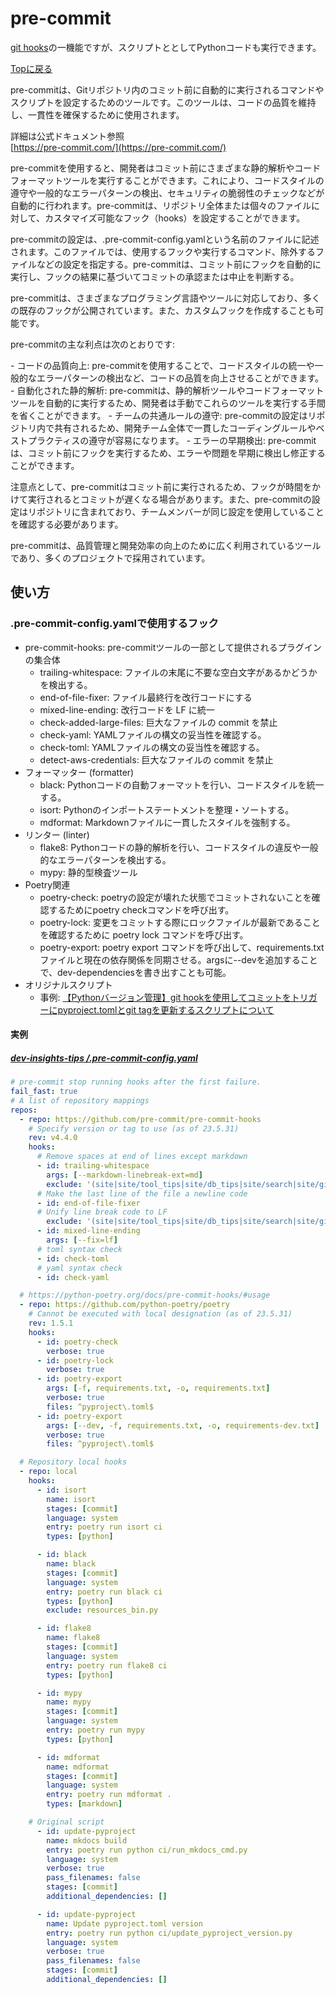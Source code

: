 # pre-commit

[git hooks](https://git-scm.com/book/ja/v2/Git-%E3%81%AE%E3%82%AB%E3%82%B9%E3%82%BF%E3%83%9E%E3%82%A4%E3%82%BA-Git-%E3%83%95%E3%83%83%E3%82%AF)の一機能ですが、スクリプトととしてPythonコードも実行できます。

[Topに戻る](../../index.md)

pre-commitは、Gitリポジトリ内のコミット前に自動的に実行されるコマンドやスクリプトを設定するためのツールです。このツールは、コードの品質を維持し、一貫性を確保するために使用されます。

詳細は公式ドキュメント参照<br />
[https://pre-commit.com/](https://pre-commit.com/)

pre-commitを使用すると、開発者はコミット前にさまざまな静的解析やコードフォーマットツールを実行することができます。これにより、コードスタイルの遵守や一般的なエラーパターンの検出、セキュリティの脆弱性のチェックなどが自動的に行われます。pre-commitは、リポジトリ全体または個々のファイルに対して、カスタマイズ可能なフック（hooks）を設定することができます。

pre-commitの設定は、.pre-commit-config.yamlという名前のファイルに記述されます。このファイルでは、使用するフックや実行するコマンド、除外するファイルなどの設定を指定する。pre-commitは、コミット前にフックを自動的に実行し、フックの結果に基づいてコミットの承認または中止を判断する。

pre-commitは、さまざまなプログラミング言語やツールに対応しており、多くの既存のフックが公開されています。また、カスタムフックを作成することも可能です。

pre-commitの主な利点は次のとおりです:

\- コードの品質向上: pre-commitを使用することで、コードスタイルの統一や一般的なエラーパターンの検出など、コードの品質を向上させることができます。
\- 自動化された静的解析: pre-commitは、静的解析ツールやコードフォーマットツールを自動的に実行するため、開発者は手動でこれらのツールを実行する手間を省くことができます。
\- チームの共通ルールの遵守: pre-commitの設定はリポジトリ内で共有されるため、開発チーム全体で一貫したコーディングルールやベストプラクティスの遵守が容易になります。
\- エラーの早期検出: pre-commitは、コミット前にフックを実行するため、エラーや問題を早期に検出し修正することができます。

注意点として、pre-commitはコミット前に実行されるため、フックが時間をかけて実行されるとコミットが遅くなる場合があります。また、pre-commitの設定はリポジトリに含まれており、チームメンバーが同じ設定を使用していることを確認する必要があります。

pre-commitは、品質管理と開発効率の向上のために広く利用されているツールであり、多くのプロジェクトで採用されています。

## 使い方

### .pre-commit-config.yamlで使用するフック

- pre-commit-hooks: pre-commitツールの一部として提供されるプラグインの集合体
  - trailing-whitespace: ファイルの末尾に不要な空白文字があるかどうかを検出する。
  - end-of-file-fixer: ファイル最終行を改行コードにする
  - mixed-line-ending: 改行コードを LF に統一
  - check-added-large-files: 巨大なファイルの commit を禁止
  - check-yaml: YAMLファイルの構文の妥当性を確認する。
  - check-toml: YAMLファイルの構文の妥当性を確認する。
  - detect-aws-credentials: 巨大なファイルの commit を禁止
- フォーマッター (formatter)
  - black: Pythonコードの自動フォーマットを行い、コードスタイルを統一する。
  - isort: Pythonのインポートステートメントを整理・ソートする。
  - mdformat: Markdownファイルに一貫したスタイルを強制する。
- リンター (linter)
  - flake8: Pythonコードの静的解析を行い、コードスタイルの違反や一般的なエラーパターンを検出する。
  - mypy: 静的型検査ツール
- Poetry関連
  - poetry-check: poetryの設定が壊れた状態でコミットされないことを確認するためにpoetry checkコマンドを呼び出す。
  - poetry-lock: 変更をコミットする際にロックファイルが最新であることを確認するために poetry lock コマンドを呼び出す。
  - poetry-export: poetry export コマンドを呼び出して、requirements.txt ファイルと現在の依存関係を同期させる。argsに--devを追加することで、dev-dependenciesを書き出すことも可能。
- オリジナルスクリプト
  - 事例: [【Pythonバージョン管理】git hookを使用してコミットをトリガーにpyproject.tomlとgit tagを更新するスクリプトについて](https://7rikazhexde-techlog.hatenablog.com/entry/2023/06/10/005231)

#### 実例

##### [dev-insights-tips /.pre-commit-config.yaml](https://github.com/7rikazhexde/dev-insights-tips/blob/main/.pre-commit-config.yaml)

```yaml
# pre-commit stop running hooks after the first failure.
fail_fast: true
# A list of repository mappings
repos:
  - repo: https://github.com/pre-commit/pre-commit-hooks
    # Specify version or tag to use (as of 23.5.31)
    rev: v4.4.0
    hooks:
      # Remove spaces at end of lines except markdown
      - id: trailing-whitespace
        args: [--markdown-linebreak-ext=md]
        exclude: '(site|site/tool_tips|site/db_tips|site/search|site/git_tips|site/python_tips|site/vscode_tips|site/assets|site/tool_tips/tool\-tips|site/db_tips/mariadb|site/db_tips/mariadb/mariadb\-tips|site/git_tips/git\-tips|site/python_tips/pymysql|site/python_tips/dash_plotly|site/python_tips/pymysql/pymysql\-tips|site/python_tips/dash_plotly/dash\-plotly\-tips|site/vscode_tips/vscode\-tips|site/assets/images|site/assets/javascripts|site/assets/stylesheets|site/assets/javascripts/lunr|site/assets/javascripts/workers|site/assets/javascripts/lunr/min)/.*'
      # Make the last line of the file a newline code
      - id: end-of-file-fixer
      # Unify line break code to LF
        exclude: '(site|site/tool_tips|site/db_tips|site/search|site/git_tips|site/python_tips|site/vscode_tips|site/assets|site/tool_tips/tool\-tips|site/db_tips/mariadb|site/db_tips/mariadb/mariadb\-tips|site/git_tips/git\-tips|site/python_tips/pymysql|site/python_tips/dash_plotly|site/python_tips/pymysql/pymysql\-tips|site/python_tips/dash_plotly/dash\-plotly\-tips|site/vscode_tips/vscode\-tips|site/assets/images|site/assets/javascripts|site/assets/stylesheets|site/assets/javascripts/lunr|site/assets/javascripts/workers|site/assets/javascripts/lunr/min)/.*'
      - id: mixed-line-ending
        args: [--fix=lf]
      # toml syntax check
      - id: check-toml
      # yaml syntax check
      - id: check-yaml

  # https://python-poetry.org/docs/pre-commit-hooks/#usage
  - repo: https://github.com/python-poetry/poetry
    # Cannot be executed with local designation (as of 23.5.31)
    rev: 1.5.1
    hooks:
      - id: poetry-check
        verbose: true
      - id: poetry-lock
        verbose: true
      - id: poetry-export
        args: [-f, requirements.txt, -o, requirements.txt]
        verbose: true
        files: ^pyproject\.toml$
      - id: poetry-export
        args: [--dev, -f, requirements.txt, -o, requirements-dev.txt]
        verbose: true
        files: ^pyproject\.toml$

  # Repository local hooks
  - repo: local
    hooks:
      - id: isort
        name: isort
        stages: [commit]
        language: system
        entry: poetry run isort ci
        types: [python]

      - id: black
        name: black
        stages: [commit]
        language: system
        entry: poetry run black ci
        types: [python]
        exclude: resources_bin.py

      - id: flake8
        name: flake8
        stages: [commit]
        language: system
        entry: poetry run flake8 ci
        types: [python]

      - id: mypy
        name: mypy
        stages: [commit]
        language: system
        entry: poetry run mypy
        types: [python]

      - id: mdformat
        name: mdformat
        stages: [commit]
        language: system
        entry: poetry run mdformat .
        types: [markdown]

    # Original script
      - id: update-pyproject
        name: mkdocs build
        entry: poetry run python ci/run_mkdocs_cmd.py
        language: system
        verbose: true
        pass_filenames: false
        stages: [commit]
        additional_dependencies: []

      - id: update-pyproject
        name: Update pyproject.toml version
        entry: poetry run python ci/update_pyproject_version.py
        language: system
        verbose: true
        pass_filenames: false
        stages: [commit]
        additional_dependencies: []
```
